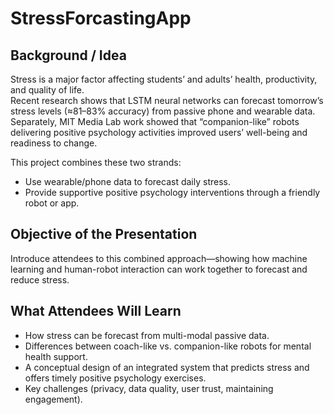 # StressForcastingApp
## Background / Idea
Stress is a major factor affecting students’ and adults’ health, productivity, and quality of life.  
Recent research shows that LSTM neural networks can forecast tomorrow’s stress levels (≈81–83% accuracy) from passive phone and wearable data.  
Separately, MIT Media Lab work showed that “companion-like” robots delivering positive psychology activities improved users’ well-being and readiness to change.

This project combines these two strands:  
* Use wearable/phone data to forecast daily stress.  
* Provide supportive positive psychology interventions through a friendly robot or app.  

## Objective of the Presentation
Introduce attendees to this combined approach—showing how machine learning and human-robot interaction can work together to forecast and reduce stress.

## What Attendees Will Learn
- How stress can be forecast from multi-modal passive data.
- Differences between coach-like vs. companion-like robots for mental health support.
- A conceptual design of an integrated system that predicts stress and offers timely positive psychology exercises.
- Key challenges (privacy, data quality, user trust, maintaining engagement).
